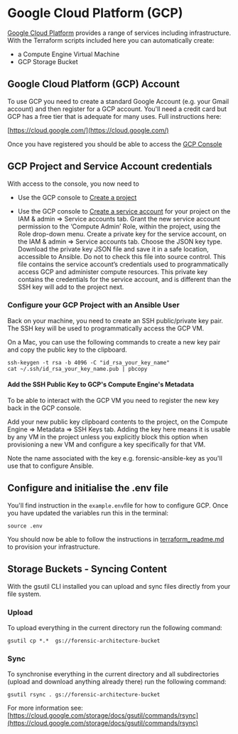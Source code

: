 
# Google Cloud Platform (GCP)

[Google Cloud Platform](https://cloud.google.com/) provides a range of services including infrastructure. With the Terraform scripts included here you can automatically create:

* a Compute Engine Virtual Machine 
* GCP Storage Bucket

## Google Cloud Platform (GCP) Account

To use GCP you need to create a standard Google Account (e.g. your Gmail account) and then register for a GCP account. You'll need a credit card but GCP has a free tier that is adequate for many uses. Full instructions here:

[https://cloud.google.com/](https://cloud.google.com/)

Once you have registered you should be able to access the [GCP Console](https://console.cloud.google.com)

## GCP Project and Service Account credentials

With access to the console, you now need to 

* Use the GCP console to [Create a project](https://cloud.google.com/resource-manager/docs/creating-managing-projects) 

* Use the GCP console to [Create a service account](https://cloud.google.com/compute/docs/access/service-accounts) for your project on the IAM & admin ⇒ Service accounts tab. Grant the new service account permission to the ‘Compute Admin’ Role, within the project, using the Role drop-down menu. Create a private key for the service account, on the IAM & admin ⇒ Service accounts tab.  Choose the JSON key type. Download the private key JSON file and save it in a safe location, accessible to Ansible. Do not to check this file into source control. This file contains the service account’s credentials used to programmatically access GCP and administer compute resources. This private key contains the credentials for the service account, and is different than the SSH key will add to the project next. 

### Configure your GCP Project with an Ansible User 

Back on your machine, you need to create an SSH public/private key pair. The SSH key will be used to programmatically access the GCP VM. 

On a Mac, you can use the following commands to create a new key pair and copy the public key to the clipboard.

```
ssh-keygen -t rsa -b 4096 -C "id_rsa_your_key_name"
cat ~/.ssh/id_rsa_your_key_name.pub | pbcopy
```

#### Add the SSH Public Key to GCP's Compute Engine's Metadata 

To be able to interact with the GCP VM you need to register the new key back in the GCP console. 

Add your new public key clipboard contents to the project, on the Compute Engine ⇒ Metadata ⇒ SSH Keys tab. Adding the key here means it is usable by any VM in the project unless you explicitly block this option when provisioning a new VM and configure a key specifically for that VM.

Note the name associated with the key e.g. forensic-ansible-key as you'll use that to configure Ansible.


## Configure and initialise the .env file

You'll find instruction in the `example.env`file for how to configure GCP. Once you have updated the variables run this in the terminal:
 
```
source .env
```

You should now be able to follow the instructions in [terraform_readme.md](terraform_readme.md) to provision your infrastructure. 

## Storage Buckets - Syncing Content 

With the gsutil CLI installed you can upload and sync files directly from your file system.

### Upload

To upload everything in the current directory run the following command: 

```
gsutil cp *.*  gs://forensic-architecture-bucket
```

### Sync

To synchronise everything in the current directory and all subdirectories (upload and download anything already there) run the following command:

```
gsutil rsync . gs://forensic-architecture-bucket
```

For more information see: [https://cloud.google.com/storage/docs/gsutil/commands/rsync](https://cloud.google.com/storage/docs/gsutil/commands/rsync)
